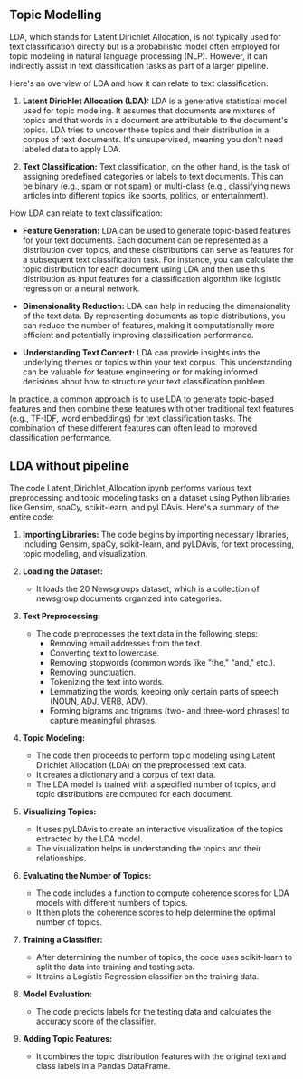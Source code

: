 ## Topic Modelling
LDA, which stands for Latent Dirichlet Allocation, is not typically used for text classification directly but is a probabilistic model often employed for topic modeling in natural language processing (NLP). However, it can indirectly assist in text classification tasks as part of a larger pipeline.

Here's an overview of LDA and how it can relate to text classification:

1. **Latent Dirichlet Allocation (LDA):** LDA is a generative statistical model used for topic modeling. It assumes that documents are mixtures of topics and that words in a document are attributable to the document's topics. LDA tries to uncover these topics and their distribution in a corpus of text documents. It's unsupervised, meaning you don't need labeled data to apply LDA.

2. **Text Classification:** Text classification, on the other hand, is the task of assigning predefined categories or labels to text documents. This can be binary (e.g., spam or not spam) or multi-class (e.g., classifying news articles into different topics like sports, politics, or entertainment).

How LDA can relate to text classification:

- **Feature Generation:** LDA can be used to generate topic-based features for your text documents. Each document can be represented as a distribution over topics, and these distributions can serve as features for a subsequent text classification task. For instance, you can calculate the topic distribution for each document using LDA and then use this distribution as input features for a classification algorithm like logistic regression or a neural network.

- **Dimensionality Reduction:** LDA can help in reducing the dimensionality of the text data. By representing documents as topic distributions, you can reduce the number of features, making it computationally more efficient and potentially improving classification performance.

- **Understanding Text Content:** LDA can provide insights into the underlying themes or topics within your text corpus. This understanding can be valuable for feature engineering or for making informed decisions about how to structure your text classification problem.

In practice, a common approach is to use LDA to generate topic-based features and then combine these features with other traditional text features (e.g., TF-IDF, word embeddings) for text classification tasks. The combination of these different features can often lead to improved classification performance.
## LDA without pipeline

The code Latent_Dirichlet_Allocation.ipynb performs various text preprocessing and topic modeling tasks on a dataset using Python libraries like Gensim, spaCy, scikit-learn, and pyLDAvis. Here's a summary of the entire code:

1. **Importing Libraries:** The code begins by importing necessary libraries, including Gensim, spaCy, scikit-learn, and pyLDAvis, for text processing, topic modeling, and visualization.

2. **Loading the Dataset:**
   - It loads the 20 Newsgroups dataset, which is a collection of newsgroup documents organized into categories.

3. **Text Preprocessing:**
   - The code preprocesses the text data in the following steps:
     - Removing email addresses from the text.
     - Converting text to lowercase.
     - Removing stopwords (common words like "the," "and," etc.).
     - Removing punctuation.
     - Tokenizing the text into words.
     - Lemmatizing the words, keeping only certain parts of speech (NOUN, ADJ, VERB, ADV).
     - Forming bigrams and trigrams (two- and three-word phrases) to capture meaningful phrases.

4. **Topic Modeling:**
   - The code then proceeds to perform topic modeling using Latent Dirichlet Allocation (LDA) on the preprocessed text data.
   - It creates a dictionary and a corpus of text data.
   - The LDA model is trained with a specified number of topics, and topic distributions are computed for each document.

5. **Visualizing Topics:**
   - It uses pyLDAvis to create an interactive visualization of the topics extracted by the LDA model.
   - The visualization helps in understanding the topics and their relationships.

6. **Evaluating the Number of Topics:**
   - The code includes a function to compute coherence scores for LDA models with different numbers of topics.
   - It then plots the coherence scores to help determine the optimal number of topics.

7. **Training a Classifier:**
   - After determining the number of topics, the code uses scikit-learn to split the data into training and testing sets.
   - It trains a Logistic Regression classifier on the training data.

8. **Model Evaluation:**
   - The code predicts labels for the testing data and calculates the accuracy score of the classifier.

9. **Adding Topic Features:**
   - It combines the topic distribution features with the original text and class labels in a Pandas DataFrame.
